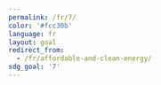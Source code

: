 ```yaml
---
permalink: /fr/7/
color: '#fcc30b'
language: fr
layout: goal
redirect_from:
  - /fr/affordable-and-clean-energy/
sdg_goal: '7'
---
```

